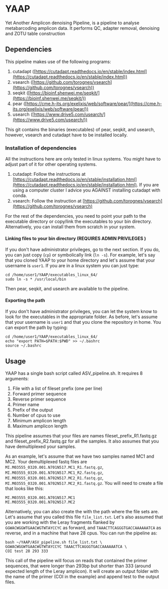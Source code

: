 ﻿# YAAP
Yet Another Amplicon denoising Pipeline, is a pipeline to analyse metabarcoding amplicon data. It performs QC, adapter removal, denoising and ZOTU table construction

## Dependencies
This pipeline makes use of the following programs:
1. cutadapt ([https://cutadapt.readthedocs.io/en/stable/index.html](https://cutadapt.readthedocs.io/en/stable/index.html))
2. vsearch ([https://github.com/torognes/vsearch](https://github.com/torognes/vsearch))
3. seqkit ([https://bioinf.shenwei.me/seqkit/](https://bioinf.shenwei.me/seqkit/))
4. pear ([https://cme.h-its.org/exelixis/web/software/pear/](https://cme.h-its.org/exelixis/web/software/pear/))
5. usearch ([https://www.drive5.com/usearch/](https://www.drive5.com/usearch/))

This git contains the binaries (executables) of pear, seqkit, and usearch, however, vsearch and cutadapt have to be installed locally.

### Installation of dependencies
All the instructions here are only tested in linux systems. You might have to adjust part of it for other operating systems.

1. cutadapt: Follow the instructions at [https://cutadapt.readthedocs.io/en/stable/installation.html](https://cutadapt.readthedocs.io/en/stable/installation.html). If you are using a computer cluster I advice you AGAINST installing cutadapt with conda.
2. vsearch: Follow the instruction at [https://github.com/torognes/vsearch](https://github.com/torognes/vsearch)

For the rest of the dependencies, you need to point your path to the executable directory or copy/link the executables to your bin directory.  Alternatively, you can install them from scratch in your system.

#### Linking files to your bin directory (REQUIRES ADMIN PRIVILEGES )
If you don't have administrator privileges, go to the next section. If you do, you can just copy (`cp`) or symbolically link (`ln -s`). For example, let's say that you cloned YAAP to your home directory and let's assume that your username is `user1`. If you are in a linux system you can just type:
```
cd /home/user1/YAAP/executables_linux_64/
sudo ln -s * /usr/local/bin
```
Then pear, seqkit, and usearch are available to the pipeline.

#### Exporting the path
If you don't have administrator privileges, you can let the system know to look for the executables in the appropriate folder. As before, let's assume that your username is `user1` and that you clone the repository in home. You can export the path by typing:
```
cd /home/user1/YAAP/executables_linux_64/
echo "export PATH=$PATH:$PWD" >> ~/.bashrc
source ~/.bashrc
```

## Usage
YAAP has a single bash script called ASV_pipeline.sh. It requires 8 arguments:
1. File with a list of fileset prefix (one per line)
2. Forward primer sequence
3. Reverse primer sequence
4. Primer name
5. Prefix of the output
6. Number of cpus to use
7. Minimum amplicon length
8. Maximum amplicon length

This pipeline assumes that your files are names fileset_prefix_R1.fastq.gz and fileset_prefix_R2.fastq.gz for all the samples. It also assumes that you have demultiplexed your samples.

As an example, let's assume that we have two samples named MC1 and MC2. Your demultiplexed fastq files are `MI.M03555_0320.001.N701N517.MC1_R1.fastq.gz`, `MI.M03555_0320.001.N701N517.MC1_R2.fastq.gz`, `MI.M03555_0320.001.N702N517.MC2_R1.fastq.gz`,
`MI.M03555_0320.001.N702N517.MC2_R1.fastq.gz`.
 You will need to create a file that looks like this:
 ```
MI.M03555_0320.001.N701N517.MC1
MI.M03555_0320.001.N702N517.MC2 
 ```
Alternatively, you can also create the with the path where the file sets are. Let's assume that you called this file `file_list.txt`. Let's also assumed that you are working with the Leray fragments flanked by `GGWACWGGWTGAACWGTWTAYCCYC` as forward, and `TAAACTTCAGGGTGACCAAAAAATCA` as reverse, and in a machine that have 28 cpus. You can run the pipeline as:
```
bash ~/YAAP/ASV_pipeline.sh file_list.txt \
GGWACWGGWTGAACWGTWTAYCCYC TAAACTTCAGGGTGACCAAAAAATCA \
COI test 28 293 333
```

This call of the pipeline will focus on reads that contained the primer sequences, that were longer than 293bp but shorter than 333 (around expected length of the Leray amplicon). It will create an output folder with the name of the primer (COI in the example) and append test to the output files. 


